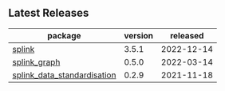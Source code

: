 ## Latest Releases
| package | version | released |
|--------------|-----------|-------------|
| [splink](https://github.com/moj-analytical-services/splink) | 3.5.1 | 2022-12-14 |
| [splink_graph](https://github.com/moj-analytical-services/splink_graph) | 0.5.0 | 2022-03-14 |
| [splink_data_standardisation](https://github.com/moj-analytical-services/splink_data_standardisation) | 0.2.9 | 2021-11-18 |
